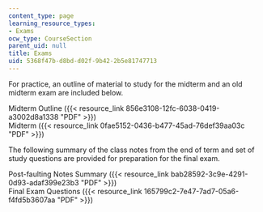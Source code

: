 ```yaml
---
content_type: page
learning_resource_types:
- Exams
ocw_type: CourseSection
parent_uid: null
title: Exams
uid: 5368f47b-d8bd-d02f-9b42-2b5e81747713
---
```


For practice, an outline of material to study for the midterm and an old midterm exam are included below.

Midterm Outline ({{< resource_link 856e3108-12fc-6038-0419-a3002d8a1338 "PDF" >}})  
Midterm ({{< resource_link 0fae5152-0436-b477-45ad-76def39aa03c "PDF" >}})

The following summary of the class notes from the end of term and set of study questions are provided for preparation for the final exam.

Post-faulting Notes Summary ({{< resource_link bab28592-3c9e-4291-0d93-adaf399e23b3 "PDF" >}})  
Final Exam Questions ({{< resource_link 165799c2-7e47-7ad7-05a6-f4fd5b3607aa "PDF" >}})